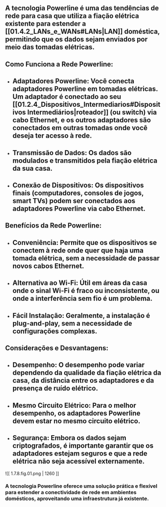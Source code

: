 ## A **tecnologia Powerline** é uma das tendências de rede para casa que utiliza a fiação elétrica existente para estender a [[01.4.2_LANs_e_WANs#LANs\|LAN]] doméstica, permitindo que os dados sejam enviados por meio das tomadas elétricas.

## Como Funciona a Rede Powerline:
* ## **Adaptadores Powerline:** Você conecta adaptadores Powerline em tomadas elétricas. Um adaptador é conectado ao seu [[01.2.4_Dispositivos_Intermediarios#Dispositivos Intermediários\|roteador]] (ou switch) via cabo Ethernet, e os outros adaptadores são conectados em outras tomadas onde você deseja ter acesso à rede.
* ## **Transmissão de Dados:** Os dados são modulados e transmitidos pela fiação elétrica da sua casa.
* ## **Conexão de Dispositivos:** Os dispositivos finais (computadores, consoles de jogos, smart TVs) podem ser conectados aos adaptadores Powerline via cabo Ethernet.
## Benefícios da Rede Powerline:
* ## **Conveniência:** Permite que os dispositivos se conectem à rede onde quer que haja uma tomada elétrica, sem a necessidade de passar novos cabos Ethernet.
* ## **Alternativa ao Wi-Fi:** Útil em áreas da casa onde o sinal Wi-Fi é fraco ou inconsistente, ou onde a interferência sem fio é um problema.
* ## **Fácil Instalação:** Geralmente, a instalação é plug-and-play, sem a necessidade de configurações complexas.
## Considerações e Desvantagens:
* ## **Desempenho:** O desempenho pode variar dependendo da qualidade da fiação elétrica da casa, da distância entre os adaptadores e da presença de ruído elétrico.
* ## **Mesmo Circuito Elétrico:** Para o melhor desempenho, os adaptadores Powerline devem estar no mesmo circuito elétrico.
* ## **Segurança:** Embora os dados sejam criptografados, é importante garantir que os adaptadores estejam seguros e que a rede elétrica não seja acessível externamente.

![[ 1.7.8.fig.01.png | 1260 ]]
### A tecnologia Powerline oferece uma solução prática e flexível para estender a conectividade de rede em ambientes domésticos, aproveitando uma infraestrutura já existente.
